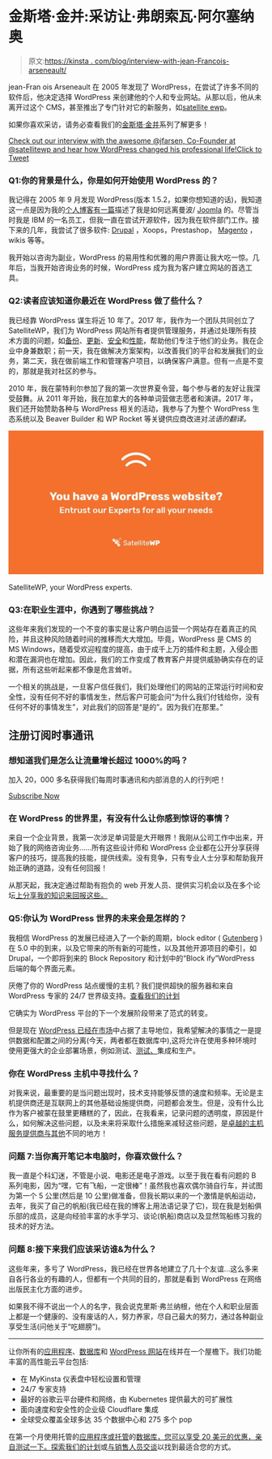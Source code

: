 # 金斯塔·金并:采访让·弗朗索瓦·阿尔塞纳奥

> 原文:[https://kinsta . com/blog/interview-with-jean-Francois-arseneault/](https://kinsta.com/blog/interview-with-jean-francois-arseneault/)

jean-Fran ois Arseneault 在 2005 年发现了 WordPress，在尝试了许多不同的软件后，他决定选择 WordPress 来创建他的个人和专业网站。从那以后，他从未离开过这个 CMS，甚至推出了专门针对它的新服务，如[satellite ewp](https://www.satellitewp.com/)。

如果你喜欢采访，请务必查看我们的[金斯塔·金并](https://kinsta.com/?post_type=post&s=kingpin)系列了解更多！

[Check out our interview with the awesome @jfarsen, Co-Founder at @satellitewp and hear how WordPress changed his professional life!Click to Tweet](https://twitter.com/intent/tweet?url=https%3A%2F%2Fkinsta.com%2Fblog%2Finterview-with-jean-francois-arseneault%2F&via=kinsta&text=Check+out+our+interview+with+the+awesome+%40jfarsen%2C+Co-Founder+at+%40satellitewp+and+hear+how+WordPress+changed+his+professional+life%21&hashtags=wpmtl%2Cwppreneurs)

### Q1:你的背景是什么，你是如何开始使用 WordPress 的？

我记得在 2005 年 9 月发现 WordPress(版本 1.5.2，如果你想知道的话)，我知道这一点是因为我的[个人博客有一篇](https://arseneault.ca/2005/09/14/mambo-was-nice-but-its-over/)描述了我是如何远离曼波/ [Joomla](https://kinsta.com/blog/joomla-vs-wordpress/) 的。尽管当时我是 IBM 的一名员工，但我一直在尝试开源软件，因为我在软件部门工作。接下来的几年，我尝试了很多软件: [Drupal](https://kinsta.com/blog/wordpress-vs-drupal/) ，Xoops，Prestashop， [Magento](https://kinsta.com/magento-market-share/) ，wikis 等等。

我开始以咨询为副业，WordPress 的易用性和优雅的用户界面让我大吃一惊。几年后，当我开始咨询业务的时候，WordPress 成为我为客户建立网站的首选工具。

### Q2:读者应该知道你最近在 WordPress 做了些什么？

我已经靠 WordPress 谋生将近 10 年了。2017 年，我作为一个团队共同创立了 SatelliteWP，我们为 WordPress 网站所有者提供管理服务，并通过处理所有技术方面的问题，如[备份](https://kinsta.com/help/wordpress-backups/)、[更新](https://kinsta.com/blog/how-to-update-wordpress-theme/)、[安全](https://kinsta.com/blog/wordpress-security/)和[性能](https://kinsta.com/blog/third-party-performance/)，帮助他们专注于他们的业务。我在企业中身兼数职；前一天，我在做解决方案架构，以改善我们的平台和发展我们的业务，第二天，我在做前端工作和管理客户项目，以确保客户满意。但有一点是不变的，那就是我对社区的参与。

2010 年，我在蒙特利尔参加了我的第一次世界夏令营，每个参与者的友好让我深受鼓舞。从 2011 年开始，我在加拿大的各种单词营做志愿者和演讲。2017 年，我们还开始赞助各种与 WordPress 相关的活动，我参与了为整个 WordPress 生态系统以及 Beaver Builder 和 WP Rocket 等关键供应商改进对*法语的翻译。*

[![SatelliteWP, your WordPress experts](img/dfde7c4743016eaa854d8d35b37f503f.png)](https://kinsta.com/wp-content/uploads/2019/10/satellitewp-en.jpg)

SatelliteWP, your WordPress experts.



### Q3:在职业生涯中，你遇到了哪些挑战？

这些年来我们发现的一个不变的事实是让客户明白运营一个网站存在着真正的风险，并且这种风险随着时间的推移而大大增加。毕竟，WordPress 是 CMS 的 MS Windows，随着受欢迎程度的提高，由于成千上万的插件和主题，入侵企图和潜在漏洞也在增加。因此，我们的工作变成了教育客户并提供威胁确实存在的证据，所有这些听起来都不像是危言耸听。

一个相关的挑战是，一旦客户信任我们，我们处理他们的网站的正常运行时间和安全性，没有任何不好的事情发生，然后客户可能会问“为什么我们付钱给你，没有任何不好的事情发生”，对此我们的回答是“是的”。因为我们在那里。”

 ## 注册订阅时事通讯



### 想知道我们是怎么让流量增长超过 1000%的吗？

加入 20，000 多名获得我们每周时事通讯和内部消息的人的行列吧！

[Subscribe Now](#newsletter)

### 在 WordPress 的世界里，有没有什么让你感到惊讶的事情？

来自一个企业背景，我第一次涉足单词营是大开眼界！我刚从公司工作中出来，开始了我的网络咨询业务……所有这些设计师和 WordPress 企业都在公开分享获得客户的技巧，提高我的技能，提供线索。没有竞争，只有专业人士分享和帮助我开始正确的道路，没有任何回报！

从那天起，我决定通过帮助有抱负的 web 开发人员、提供实习机会以及在多个论坛[上分享我的知识来回报这些。](https://kinsta.com/blog/wordpress-support/#forums-groups-and-channels)

### Q5:你认为 WordPress 世界的未来会是怎样的？

我相信 WordPress 的发展已经进入了一个新的周期，block editor ( [Gutenberg](https://kinsta.com/blog/wordpress-5-0/) )在 5.0 中的到来，以及它带来的所有新的可能性，以及其他开源项目的牵引，如 Drupal，一个即将到来的 Block Repository 和计划中的“Block ify”WordPress 后端的每个界面元素。

厌倦了你的 WordPress 站点缓慢的主机？我们提供超快的服务器和来自 WordPress 专家的 24/7 世界级支持。[查看我们的计划](https://kinsta.com/plans/?in-article-cta)

它确实为 WordPress 平台的下一个发展阶段带来了范式的转变。

但是现在 [WordPress 已经在市场](https://kinsta.com/wordpress-market-share/)中占据了主导地位，我希望解决的事情之一是提供数据和配置之间的分离(今天，两者都在数据库中),这将允许在使用多种环境时使用更强大的企业部署场景，例如测试、[测试、](https://kinsta.com/add-ons/?plan=visits-business1&interval=month#h-premium-staging-environments)集成和生产。

### 你在 WordPress 主机中寻找什么？

对我来说，最重要的是当问题出现时，技术支持能够反馈的速度和频率。无论是主机提供商还是互联网上的其他基础设施提供商，问题都会发生。但是，没有什么比作为客户被蒙在鼓里更糟糕的了，因此，在我看来，记录问题的透明度，原因是什么，如何解决这些问题，以及未来将采取什么措施来减轻这些问题，是[卓越的主机服务提供商与其他](https://kinsta.com/clients/)不同的地方！

### 问题 7:当你离开笔记本电脑时，你喜欢做什么？

我一直是个科幻迷，不管是小说、电影还是电子游戏。以至于我在看有问题的 B 系列电影，因为“嘿，它有飞船，一定很棒”！虽然我也喜欢偶尔骑自行车，并试图为第一个 5 公里(然后是 10 公里)做准备，但我长期以来的一个激情是帆船运动，去年，我买了自己的帆船(我已经在我的博客上用法语记录了它)，现在我是划船俱乐部的成员，这是向经验丰富的水手学习、谈论(帆船)商店以及显然驾船练习我的技术的好方法。

### 问题 8:接下来我们应该采访谁&为什么？

这些年来，多亏了 WordPress，我已经在世界各地建立了几十个友谊…这么多来自各行各业的有趣的人，但都有一个共同的目的，那就是看到 WordPress 在网络出版民主化方面的进步。

如果我不得不说出一个人的名字，我会说克里斯·弗兰纳根，他在个人和职业层面上都是一个健康的、没有废话的人，努力养家，尽自己最大的努力，通过各种副业享受生活(问他关于“吃翅膀”)。

* * *

让你所有的[应用程序](https://kinsta.com/application-hosting/)、[数据库](https://kinsta.com/database-hosting/)和 [WordPress 网站](https://kinsta.com/wordpress-hosting/)在线并在一个屋檐下。我们功能丰富的高性能云平台包括:

*   在 MyKinsta 仪表盘中轻松设置和管理
*   24/7 专家支持
*   最好的谷歌云平台硬件和网络，由 Kubernetes 提供最大的可扩展性
*   面向速度和安全性的企业级 Cloudflare 集成
*   全球受众覆盖全球多达 35 个数据中心和 275 多个 pop

在第一个月使用托管的[应用程序或托管](https://kinsta.com/application-hosting/)的[数据库，您可以享受 20 美元的优惠，亲自测试一下。探索我们的](https://kinsta.com/database-hosting/)[计划](https://kinsta.com/plans/)或[与销售人员交谈](https://kinsta.com/contact-us/)以找到最适合您的方式。